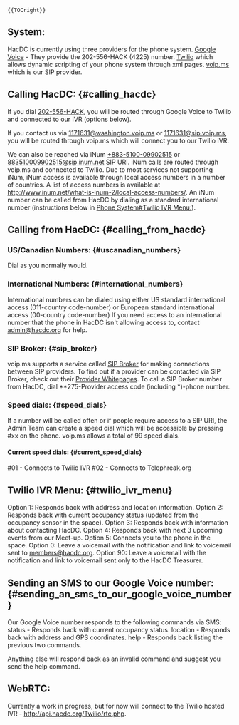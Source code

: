 ```{=mediawiki}
{{TOCright}}
```
## System:

HacDC is currently using three providers for the phone system. [Google
Voice](https://voice.google.com/) - They provide the 202-556-HACK (4225)
number. [Twilio](https://www.twilio.com) which allows dynamic scripting
of your phone system through xml pages. [voip.ms](https://www.voip.ms)
which is our SIP provider.

## Calling HacDC: {#calling_hacdc}

If you dial [202-556-HACK](tel:+1-202-556-4225), you will be routed
through Google Voice to Twilio and connected to our IVR (options below).

If you contact us via 1171631@washington.voip.ms or 1171631@sip.voip.ms,
you will be routed through voip.ms which will connect you to our Twilio
IVR.

We can also be reached via iNum
[+883-5100-09902515](tel:+883510009902515) or
883510009902515@sip.inum.net SIP URI. iNum calls are routed through
voip.ms and connected to Twilio. Due to most services not supporting
iNum, iNum access is available through local access numbers in a number
of countries. A list of access numbers is available at
[<http://www.inum.net/what-is-inum-2/local-access-numbers/>](http://www.inum.net/what-is-inum-2/local-access-numbers/).
An iNum number can be called from HacDC by dialing as a standard
international number (instructions below in [Phone System#Twilio IVR
Menu:](Phone_System#Twilio_IVR_Menu:)).

## Calling from HacDC: {#calling_from_hacdc}

### US/Canadian Numbers: {#uscanadian_numbers}

Dial as you normally would.

### International Numbers: {#international_numbers}

International numbers can be dialed using either US standard
international access (011-country code-number) or European standard
international access (00-country code-number) If you need access to an
international number that the phone in HacDC isn't allowing access to,
contact admin@hacdc.org for help.

### SIP Broker: {#sip_broker}

voip.ms supports a service called [SIP Broker](http://sipbroker.com/)
for making connections between SIP providers. To find out if a provider
can be contacted via SIP Broker, check out their [Provider
Whitepages](http://sipbroker.com/sipbroker/action/providerWhitePages).
To call a SIP Broker number from HacDC, dial \*\*275-Provider access
code (including \*)-phone number.

### Speed dials: {#speed_dials}

If a number will be called often or if people require access to a SIP
URI, the Admin Team can create a speed dial which will be accessible by
pressing #xx on the phone. voip.ms allows a total of 99 speed dials.

#### Current speed dials: {#current_speed_dials}

#01 - Connects to Twilio IVR #02 - Connects to Telephreak.org

## Twilio IVR Menu: {#twilio_ivr_menu}

Option 1: Responds back with address and location information. Option 2:
Responds back with current occupancy status (updated from the occupancy
sensor in the space). Option 3: Responds back with information about
contacting HacDC. Option 4: Responds back with next 3 upcoming events
from our Meet-up. Option 5: Connects you to the phone in the space.
Option 0: Leave a voicemail with the notification and link to voicemail
sent to members@hacdc.org. Option 90: Leave a voicemail with the
notification and link to voicemail sent only to the HacDC Treasurer.

## Sending an SMS to our Google Voice number: {#sending_an_sms_to_our_google_voice_number}

Our Google Voice number responds to the following commands via SMS:
status - Responds back with current occupancy status. location -
Responds back with address and GPS coordinates. help - Responds back
listing the previous two commands.

Anything else will respond back as an invalid command and suggest you
send the help command.

## WebRTC:

Currently a work in progress, but for now will connect to the Twilio
hosted IVR -
[<http://api.hacdc.org/Twilio/rtc.php>](http://api.hacdc.org/Twilio/rtc.php).
